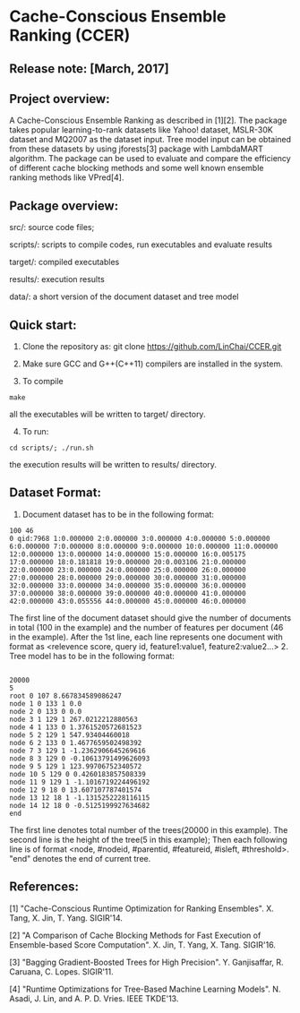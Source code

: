Cache-Conscious Ensemble Ranking (CCER)
=======================================
Release note: [March, 2017]
-----------------

Project overview:
-----------------
A Cache-Conscious Ensemble Ranking as described in [1][2].  The package takes popular learning-to-rank datasets like Yahoo! dataset, MSLR-30K dataset and MQ2007 as the dataset input. Tree model input can be obtained from these datasets by using jforests[3] package with LambdaMART algorithm. The package can be used to evaluate and compare the efficiency of different cache blocking methods and some well known ensemble ranking methods like VPred[4].

Package overview:
-----------------
src/: source code files;

scripts/: scripts to compile codes, run executables and evaluate results

target/: compiled executables

results/: execution results

data/: a short version of the document dataset and tree model

Quick start:
-----------------
1) Clone the repository as: git clone https://github.com/LinChai/CCER.git

2) Make sure GCC and G++(C++11) compilers are installed in the system.

3) To compile
<pre><code>make</code></pre>
all the executables will be written to target/ directory.

4) To run:
<pre><code>cd scripts/; ./run.sh</code></pre>
the execution results will be written to results/ directory.

Dataset Format:
------------
1. Document dataset has to be in the following format:
<pre><code>100 46
0 qid:7968 1:0.000000 2:0.000000 3:0.000000 4:0.000000 5:0.000000 6:0.000000 7:0.000000 8:0.000000 9:0.000000 10:0.000000 11:0.000000 12:0.000000 13:0.000000 14:0.000000 15:0.000000 16:0.005175 17:0.000000 18:0.181818 19:0.000000 20:0.003106 21:0.000000 22:0.000000 23:0.000000 24:0.000000 25:0.000000 26:0.000000 27:0.000000 28:0.000000 29:0.000000 30:0.000000 31:0.000000 32:0.000000 33:0.000000 34:0.000000 35:0.000000 36:0.000000 37:0.000000 38:0.000000 39:0.000000 40:0.000000 41:0.000000 42:0.000000 43:0.055556 44:0.000000 45:0.000000 46:0.000000</code></pre>
The first line of the document dataset should give the number of documents in total (100 in the example) and the number of features per document (46 in the example). After the 1st line, each line represents one document with format as \<relevence score, query id, feature1:value1, feature2:value2...>
2. Tree model has to be in the following format:
<pre><code>
20000
5
root 0 107 8.667834589086247
node 1 0 133 1 0.0
node 2 0 133 0 0.0
node 3 1 129 1 267.0212212880563
node 4 1 133 0 1.3761520572681523
node 5 2 129 1 547.93404460018
node 6 2 133 0 1.4677659502498392
node 7 3 129 1 -1.2362906645269616
node 8 3 129 0 -0.10613791499626093
node 9 5 129 1 123.99706752340572
node 10 5 129 0 0.4260183857508339
node 11 9 129 1 -1.1016719224496192
node 12 9 18 0 13.607107787401574
node 13 12 18 1 -1.1315252228116115
node 14 12 18 0 -0.5125199927634682
end
</code></pre>
The first line denotes total number of the trees(20000 in this example). The second line is the height of the tree(5 in this example); Then each following line is of format \<node, #nodeid, #parentid, #featureid, #isleft, #threshold>. "end" denotes the end of current tree.

References:
-----------

[1] "Cache-Conscious Runtime Optimization for Ranking Ensembles". X. Tang, X. Jin, T. Yang. SIGIR'14.

[2] "A Comparison of Cache Blocking Methods for Fast Execution of Ensemble-based Score Computation". X. Jin, T. Yang, X. Tang. SIGIR'16.

[3] "Bagging Gradient-Boosted Trees for High Precision". Y. Ganjisaffar, R. Caruana, C. Lopes. SIGIR'11.

[4] "Runtime Optimizations for Tree-Based Machine Learning Models". N. Asadi, J. Lin, and A. P. D. Vries. IEEE TKDE'13.
